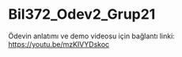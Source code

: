# Bil372_Odev2_Grup21

Ödevin anlatımı ve demo videosu için bağlantı linki:
https://youtu.be/mzKIVYDskoc
